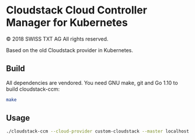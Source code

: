 # Cloudstack Cloud Controller Manager for Kubernetes

© 2018 SWISS TXT AG
All rights reserved.

Based on the old Cloudstack provider in Kubernetes.

## Build

All dependencies are vendored.
You need GNU make, git and Go 1.10 to build cloudstack-ccm:

```bash
make
```

## Usage

```bash
./cloudstack-ccm --cloud-provider custom-cloudstack --master localhost
```
